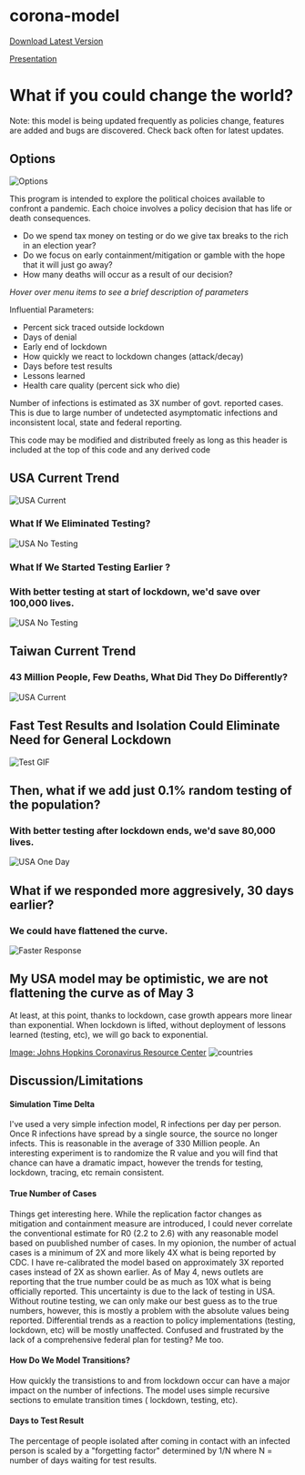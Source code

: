 # corona-model

[Download Latest Version](https://github.com/corona-python/corona-model/releases)

[Presentation](https://github.com/corona-python/corona-model/blob/master/corona.pdf)

# What if you could change the world?
Note: this model is being updated frequently as policies change, features are added and bugs are discovered. 
Check back often for latest updates.
## Options
![Options](https://raw.githubusercontent.com/wiki/corona-python/corona-model/images/options.PNG)

This program is intended to explore the political choices available to confront a pandemic.
Each choice involves a policy decision that has life or death consequences. 
- Do we spend tax money on testing or do we give tax breaks to the rich in an election year?
- Do we focus on early containment/mitigation or gamble with the hope that it will just go away?
- How many deaths will occur as a result of our decision?

_Hover over menu items to see a brief description of parameters_

Influential Parameters:
- Percent sick traced outside lockdown
- Days of denial
- Early end of lockdown
- How quickly we react to lockdown changes (attack/decay)
- Days before test results
- Lessons learned
- Health care quality (percent sick who die)

Number of infections is estimated as 3X number of govt. reported cases. This is due to large number of undetected asymptomatic infections and inconsistent local, state and federal reporting.

This code may be modified and distributed freely as long as this header is included at the top
of this code and any derived code

## USA Current Trend
![USA Current](https://raw.githubusercontent.com/wiki/corona-python/corona-model/images/usa.png)

### What If We Eliminated Testing?
![USA No Testing](https://raw.githubusercontent.com/wiki/corona-python/corona-model/images/no_testing.png)

### What If We Started Testing Earlier ?
### With better testing at start of lockdown, we'd save over 100,000 lives.
![USA No Testing](https://raw.githubusercontent.com/wiki/corona-python/corona-model/images/test_early.png)

## Taiwan Current Trend
### 43 Million People, Few Deaths, What Did They Do Differently?
![USA Current](https://raw.githubusercontent.com/wiki/corona-python/corona-model/images/taiwan.png)

## Fast Test Results and Isolation Could Eliminate Need for General Lockdown
![Test GIF](https://raw.githubusercontent.com/wiki/corona-python/corona-model/images/output_7y4R8d.gif)
 
 ## Then, what if we add just 0.1% random testing of the population?
 ### With better testing after lockdown ends, we'd save 80,000 lives.
![USA One Day](https://raw.githubusercontent.com/wiki/corona-python/corona-model/images/usa_1_random.png)

 ## What if we responded more aggresively, 30 days earlier?
 ### We could have flattened the curve.
 ![Faster Response](https://raw.githubusercontent.com/wiki/corona-python/corona-model/images/fast.png)


## My USA model may be optimistic, we are not flattening the curve as of May 3
At least, at this point, thanks to lockdown, case growth appears more linear than exponential. When lockdown is lifted, without deployment of lessons learned (testing, etc), we will go back to exponential.

[Image: Johns Hopkins Coronavirus Resource Center](https://coronavirus.jhu.edu/data/cumulative-cases)
![countries](https://raw.githubusercontent.com/wiki/corona-python/corona-model/images/countries_may3.png)

## Discussion/Limitations
#### Simulation Time Delta
I've used a very simple infection model, R infections per day per person. Once R infections have spread by a single source, 
the source no longer infects. This is reasonable in the average of 330 Million people. An interesting experiment is to 
randomize the R value and you will find that chance can have a dramatic impact, however the trends for testing, 
lockdown, tracing, etc remain consistent.

#### True Number of Cases
Things get interesting here. While the replication factor changes as mitigation and containment measure are introduced, 
I could never correlate the conventional estimate for R0 (2.2 to 2.6) with any reasonable model based on puublished number of cases. 
In my opionion, the number of actual cases is a minimum of 2X and more likely 4X what is being reported by CDC. I have re-calibrated the model based on approximately 3X reported cases instead of 2X as shown earlier. As of May 4, news outlets are reporting that the true number could be as much as 10X what is being officially reported. This uncertainty is due to the lack of testing in USA. Without routine testing, we can only make our best guess as to the true numbers, however, this is mostly a problem with the absolute values being reported. Differential trends as a reaction to policy implementations (testing, lockdown, etc) will be mostly unaffected. Confused and frustrated by the lack of a comprehensive federal plan for testing? Me too.

#### How Do We Model Transitions?
How quickly the transistions to and from lockdown occur can have a major impact on the number of infections. The model uses simple recursive sections to emulate transition times ( lockdown, testing, etc).

#### Days to Test Result
The percentage of people isolated after coming in contact with an infected person is scaled by a "forgetting factor" determined by 1/N where N = number of days waiting for test results. 



